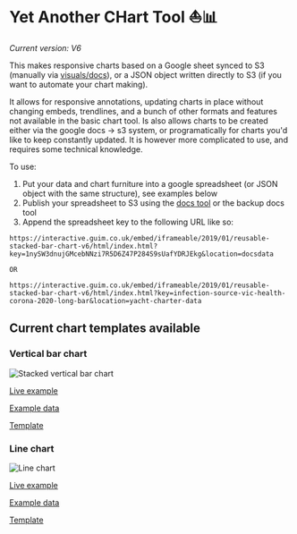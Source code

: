 # **Y**et **A**nother **CH**art **T**ool ⛵📊

*Current version: V6*



This makes responsive charts based on a Google sheet synced to S3 (manually via [visuals/docs](https://visuals.gutools.co.uk/docs/)), or a JSON object written directly to S3 (if you want to automate your chart making).

It allows for responsive annotations, updating charts in place without changing embeds, trendlines, and a bunch of other formats and features not available in the basic chart tool. Is also allows charts to be created either via the google docs -> s3 system, or programatically for charts you'd like to keep constantly updated. It is however more complicated to use, and requires some technical knowledge.

To use:

1. Put your data and chart furniture into a google spreadsheet (or JSON object with the same structure), see examples below
2. Publish your spreadsheet to S3 using the [docs tool](https://visuals.gutools.co.uk/docs/) or the backup docs tool
3. Append the spreadsheet key to the following URL like so:

```
https://interactive.guim.co.uk/embed/iframeable/2019/01/reusable-stacked-bar-chart-v6/html/index.html?key=1nySW3dnujGMcebNNzi7R5D6Z47P284S9sUafYDRJEkg&location=docsdata

OR

https://interactive.guim.co.uk/embed/iframeable/2019/01/reusable-stacked-bar-chart-v6/html/index.html?key=infection-source-vic-health-corona-2020-long-bar&location=yacht-charter-data

```

## Current chart templates available

### Vertical bar chart

![Stacked vertical bar chart](https://raw.githubusercontent.com/guardian/yacht-charter/master/imgs/bar-chart.png)

[Live example](https://interactive.guim.co.uk/embed/iframeable/2019/01/reusable-stacked-bar-chart-v6/html/index.html?key=infection-source-vic-health-corona-2020-long-bar&location=yacht-charter-data)

[Example data](https://docs.google.com/spreadsheets/d/1nySW3dnujGMcebNNzi7R5D6Z47P284S9sUafYDRJEkg/edit#gid=1454102594)

[Template](https://docs.google.com/spreadsheets/d/16mJQNYbURSBEEGUcxKSU4ztf881lWktJ61wtnbC-c2E/)

### Line chart

![Line chart](https://raw.githubusercontent.com/guardian/yacht-charter/master/imgs/line-chart.png)

[Live example](https://interactive.guim.co.uk/embed/aus/2020/yacht-charter-v5/index.html?key=melb-irsd-quartiles&location=yacht-charter-data)

[Example data](https://docs.google.com/spreadsheets/d/1Mdc7XOJWpgYWtR24WFna6g7rlYGo50U2KRlCNPsFC20/edit#gid=0)

[Template](https://docs.google.com/spreadsheets/d/1zP8GkeyRVq6FH2vKDDRXFIS2gukYAr5h28DqdXeLY6w/edit#gid=0)

